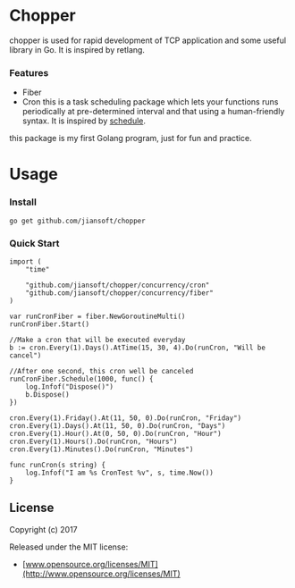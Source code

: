 # Chopper

chopper is used for rapid development of TCP application and some useful library in Go. It is inspired by retlang.

### Features

* Fiber
* Cron this is a task scheduling package which lets your functions runs periodically at pre-determined interval and that using a human-friendly syntax.  It is inspired by [schedule](<https://github.com/dbader/schedule>).
  
this package is my first Golang program, just for fun and practice.

Usage
================

### Install

~~~
go get github.com/jiansoft/chopper
~~~

### Quick Start

```
import (
    "time"
    
    "github.com/jiansoft/chopper/concurrency/cron"
    "github.com/jiansoft/chopper/concurrency/fiber"
)

var runCronFiber = fiber.NewGoroutineMulti()
runCronFiber.Start()

//Make a cron that will be executed everyday
b := cron.Every(1).Days().AtTime(15, 30, 4).Do(runCron, "Will be cancel")

//After one second, this cron well be canceled  
runCronFiber.Schedule(1000, func() {    
    log.Infof("Dispose()")
    b.Dispose()
})
    
cron.Every(1).Friday().At(11, 50, 0).Do(runCron, "Friday")
cron.Every(1).Days().At(11, 50, 0).Do(runCron, "Days")
cron.Every(1).Hour().At(0, 50, 0).Do(runCron, "Hour")
cron.Every(1).Hours().Do(runCron, "Hours")
cron.Every(1).Minutes().Do(runCron, "Minutes")

func runCron(s string) {
    log.Infof("I am %s CronTest %v", s, time.Now())
}

```
## License

Copyright (c) 2017

Released under the MIT license:

- [www.opensource.org/licenses/MIT](http://www.opensource.org/licenses/MIT)